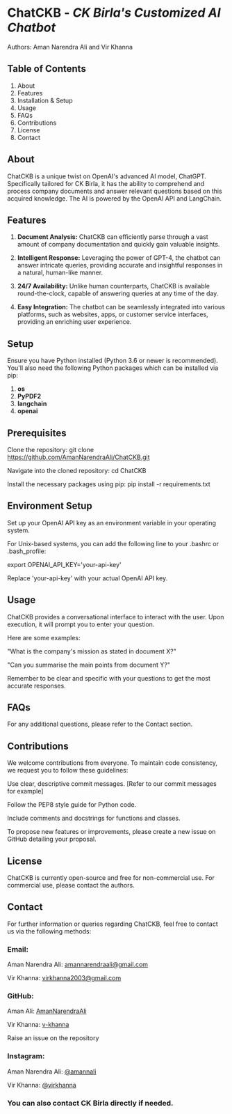 # **ChatCKB** - _CK Birla's Customized AI Chatbot_

Authors: Aman Narendra Ali and Vir Khanna

## Table of Contents

1. About
2. Features
3. Installation & Setup
4. Usage
5. FAQs
6. Contributions
7. License
8. Contact

## About

ChatCKB is a unique twist on OpenAI's advanced AI model, ChatGPT. Specifically tailored for CK Birla, it has the ability to comprehend and process company documents and answer relevant questions based on this acquired knowledge. The AI is powered by the OpenAI API and LangChain.

## Features

1. **Document Analysis:** ChatCKB can efficiently parse through a vast amount of company documentation and quickly gain valuable insights.

2. **Intelligent Response:** Leveraging the power of GPT-4, the chatbot can answer intricate queries, providing accurate and insightful responses in a natural, human-like manner.

3. **24/7 Availability:** Unlike human counterparts, ChatCKB is available round-the-clock, capable of answering queries at any time of the day.

4. **Easy Integration:** The chatbot can be seamlessly integrated into various platforms, such as websites, apps, or customer service interfaces, providing an enriching user experience.

## Setup
Ensure you have Python installed (Python 3.6 or newer is recommended). You'll also need the following Python packages which can be installed via pip:

1. **os**
2. **PyPDF2**
3. **langchain**
4. **openai**

## Prerequisites

Clone the repository: git clone https://github.com/AmanNarendraAli/ChatCKB.git

Navigate into the cloned repository: cd ChatCKB

Install the necessary packages using pip: pip install -r requirements.txt

## Environment Setup

Set up your OpenAI API key as an environment variable in your operating system.

For Unix-based systems, you can add the following line to your .bashrc or .bash_profile:

export OPENAI_API_KEY='your-api-key'

Replace 'your-api-key' with your actual OpenAI API key.

## Usage

ChatCKB provides a conversational interface to interact with the user. Upon execution, it will prompt you to enter your question. 

Here are some examples:

"What is the company's mission as stated in document X?"

"Can you summarise the main points from document Y?"

Remember to be clear and specific with your questions to get the most accurate responses.

## FAQs

For any additional questions, please refer to the Contact section.

## Contributions

We welcome contributions from everyone. To maintain code consistency, we request you to follow these guidelines:

Use clear, descriptive commit messages. [Refer to our commit messages for example]

Follow the PEP8 style guide for Python code.

Include comments and docstrings for functions and classes.

To propose new features or improvements, please create a new issue on GitHub detailing your proposal.

## License

ChatCKB is currently open-source and free for non-commercial use. For commercial use, please contact the authors.

## Contact

For further information or queries regarding ChatCKB, feel free to contact us via the following methods:

### Email:

Aman Narendra Ali: amannarendraali@gmail.com

Vir Khanna: virkhanna2003@gmail.com

### GitHub:

Aman Ali: [AmanNarendraAli](https://github.com/AmanNarendraAli)

Vir Khanna: [v-khanna](https://github.com/v-khanna)

Raise an issue on the repository

### Instagram:

Aman Narendra Ali: [@amannali](https://instagram.com/amannali)

Vir Khanna: [@virkhanna](https://instagram.com/virkhanna)

### You can also contact CK Birla directly if needed.